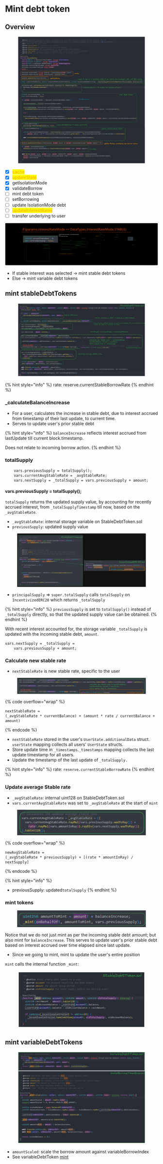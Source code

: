 # Mint debt token

## Overview

<figure><img src="../../.gitbook/assets/image (39).png" alt=""><figcaption></figcaption></figure>

* [x] <mark style="color:orange;">cache</mark>
* [x] <mark style="color:orange;">updateState</mark>
* [x] getIsolationMode
* [x] validateBorrow
* [ ] mint debt token
* [ ] setBorrowing&#x20;
* [ ] update IsolationMode debt
* [ ] <mark style="color:orange;">updateInterestRates</mark>
* [ ] transfer underlying to user

<img src="../../.gitbook/assets/file.excalidraw (24).svg" alt="" class="gitbook-drawing">

* If stable interest was selected -> mint stable debt tokens&#x20;
* Else -> mint variable debt tokens

## mint stableDebtTokens

<figure><img src="../../.gitbook/assets/image (197).png" alt=""><figcaption></figcaption></figure>

{% hint style="info" %}
rate: reserve.currentStableBorrowRate
{% endhint %}

### \_calculateBalanceIncrease

* For a user, calculates the increase in stable debt, due to interest accrued from timestamp of their last update, to current time.
* Serves to update user's prior stable debt

{% hint style="info" %}
`balanceIncrease` reflects interest accrued from lastUpdate till current block.timestamp.&#x20;

Does not relate to incoming borrow action.
{% endhint %}

### totalSupply

```solidity
    vars.previousSupply = totalSupply();
    vars.currentAvgStableRate = _avgStableRate;
    vars.nextSupply = _totalSupply = vars.previousSupply + amount;
```

#### vars.previousSupply = totalSupply();

`totalSupply` returns the updated supply value, by accounting for recently accrued interest, from `_totalSupplyTimestamp` till now, based on the `_avgStableRate`.

* `_avgStableRate`: internal storage variable on StableDebtToken.sol
* `previousSupply`: updated supply value

<figure><img src="../../.gitbook/assets/image (167).png" alt=""><figcaption></figcaption></figure>

* `principalSupply` => `super.totalSupply` calls `totalSupply` on `IncentivizedERC20` which returns `_totalSupply`

{% hint style="info" %}
`previousSupply` is set to `totalSupply()` instead of `_totalSupply` directly, so that the updated supply value can be obtained.&#x20;
{% endhint %}

With recent interest accounted for, the storage variable `_totalSupply` is updated with the incoming stable debt, `amount`.&#x20;

```solidity
vars.nextSupply = _totalSupply = 
    vars.previousSupply + amount;
```

### Calculate new stable rate

* `nextStableRate` is new stable rate, specific to the user

<figure><img src="../../.gitbook/assets/image (157).png" alt=""><figcaption></figcaption></figure>

{% code overflow="wrap" %}
```solidity
nextStableRate = 
(_avgStableRate * currentBalance) + (amount * rate / currentBalance + amount)
```
{% endcode %}

* `nextStableRate` stored in the user's `UserState.additionalData` struct. `userState` mapping collects all users' `UserState` structs.
* Store update time in `_timestamps`.`_timestamps` mapping collects the last update timestamp for all users.
* Update the timestamp of the last update of  `_totalSupply.`

{% hint style="info" %}
rate: `reserve.currentStableBorrowRate`
{% endhint %}

### Update average Stable rate

* `_avgStableRate`: internal uint128 on StableDebtToken.sol
* `vars.currentAvgStableRate` was set to `_avgStableRate` at the start of `mint`

<figure><img src="../../.gitbook/assets/image (220).png" alt=""><figcaption></figcaption></figure>

{% code overflow="wrap" %}
```solidity
newAvgStableRate = 
(_avgStableRate * previousSupply) + [(rate * amountInRay) / nextSupply]
```
{% endcode %}

{% hint style="info" %}
* previousSupply: updated`totalSupply`
{% endhint %}

### mint tokens

<figure><img src="../../.gitbook/assets/image (225).png" alt=""><figcaption></figcaption></figure>

Notice that we do not just mint as per the incoming stable debt amount; but also mint for `balanceIncrease`. This serves to update user's prior stable debt based on interest accrued over time elapsed since last update.

* Since we going to mint, mint to update the user's entire position

`mint` calls the internal function `_mint`:

<figure><img src="../../.gitbook/assets/image (212).png" alt=""><figcaption></figcaption></figure>

## mint variableDebtTokens

<figure><img src="../../.gitbook/assets/image (203).png" alt=""><figcaption></figcaption></figure>

* `amountScaled`: scale the borrow amount against variableBorrowIndex
* See variableDebtToken [mint](../../contracts/variabledebttoken.md#mint)
